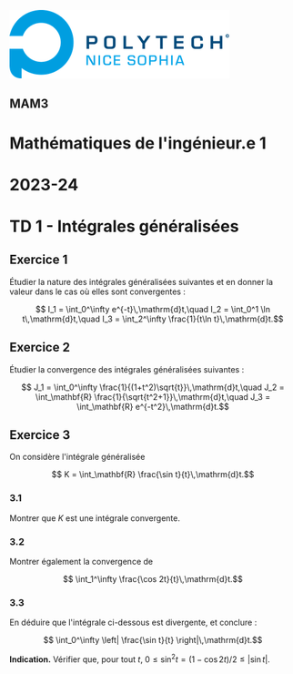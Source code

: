![PNS](../logo-pns.png)
## MAM3
# Mathématiques de l'ingénieur.e 1
# 2023-24

# TD 1 - Intégrales généralisées

## Exercice 1

Étudier la nature des intégrales généralisées suivantes et en donner la valeur dans le cas où elles sont convergentes :
```math
  I_1 = \int_0^\infty e^{-t}\,\mathrm{d}t,\quad
  I_2 = \int_0^1 \ln t\,\mathrm{d}t,\quad
  I_3 = \int_2^\infty \frac{1}{t\ln t}\,\mathrm{d}t.
```

## Exercice 2

Étudier la convergence des intégrales généralisées suivantes : 
```math
  J_1 = \int_0^\infty \frac{1}{(1+t^2)\sqrt{t}}\,\mathrm{d}t,\quad
  J_2 = \int_\mathbf{R} \frac{1}{\sqrt{t^2+1}}\,\mathrm{d}t,\quad
  J_3 = \int_\mathbf{R} e^{-t^2}\,\mathrm{d}t.
```

## Exercice 3

On considère l'intégrale généralisée
```math
  K = \int_\mathbf{R} \frac{\sin t}{t}\,\mathrm{d}t.
```

### 3.1
Montrer que $K$ est une intégrale convergente. 

### 3.2
Montrer également la convergence de
```math
  \int_1^\infty \frac{\cos 2t}{t}\,\mathrm{d}t.
```

### 3.3
En déduire que l'intégrale ci-dessous est divergente, et conclure :
```math
  \int_0^\infty \left| \frac{\sin t}{t} \right|\,\mathrm{d}t.
```
**Indication.** Vérifier que, pour tout $t$, $0 \leq \sin^2 t = (1-\cos 2t)/2 \leq |\sin t|$.
